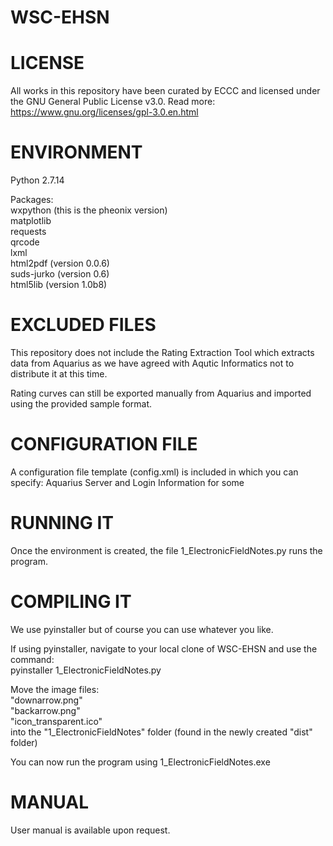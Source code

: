 # WSC-EHSN
# LICENSE

All works in this repository have been curated by ECCC and licensed under the GNU General Public License v3.0. Read more: https://www.gnu.org/licenses/gpl-3.0.en.html

# ENVIRONMENT

Python 2.7.14

Packages:  
wxpython (this is the pheonix version)  
matplotlib  
requests  
qrcode  
lxml  
html2pdf (version 0.0.6)  
suds-jurko (version 0.6)  
html5lib (version 1.0b8)  

# EXCLUDED FILES

This repository does not include the Rating Extraction Tool which extracts data from Aquarius as we have agreed with Aqutic Informatics not to distribute it at this time.

Rating curves can still be exported manually from Aquarius and imported using the provided sample format.

# CONFIGURATION FILE

A configuration file template (config.xml) is included in which you can specify: Aquarius Server and Login Information for some
# RUNNING IT

Once the environment is created, the file 1_ElectronicFieldNotes.py runs the program.
# COMPILING IT

We use pyinstaller but of course you can use whatever you like.

If using pyinstaller, navigate to your local clone of WSC-EHSN and use the command:   
pyinstaller 1_ElectronicFieldNotes.py  

Move the image files:  
"downarrow.png"  
"backarrow.png"  
"icon_transparent.ico"   
into the "1_ElectronicFieldNotes" folder (found in the newly created "dist" folder)

You can now run the program using 1_ElectronicFieldNotes.exe
# MANUAL

User manual is available upon request.
